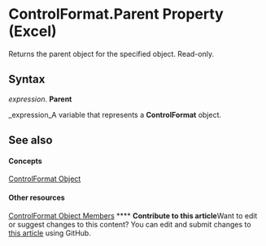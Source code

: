 
# ControlFormat.Parent Property (Excel)

Returns the parent object for the specified object. Read-only.


## Syntax

 _expression_. **Parent**

 _expression_A variable that represents a  **ControlFormat** object.


## See also


#### Concepts


 [ControlFormat Object](fafc6e6b-641c-2179-0789-d86c2718b3c0.md)
#### Other resources


 [ControlFormat Object Members](a0d77b6f-e948-e12a-f65a-1633dc63efad.md)
****   **Contribute to this article**Want to edit or suggest changes to this content? You can edit and submit changes to  [this article](https://github.com/jhershey00/VBA_Excel_Test/OpenXMLCon/articles/8e2957a7-53f4-22d2-fba6-0de5a6e90be8.md) using GitHub.

